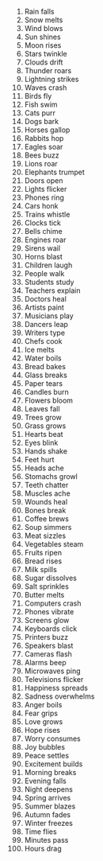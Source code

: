 1. Rain falls
2. Snow melts
3. Wind blows
4. Sun shines
5. Moon rises
6. Stars twinkle
7. Clouds drift
8. Thunder roars
9. Lightning strikes
10. Waves crash
11. Birds fly
12. Fish swim
13. Cats purr
14. Dogs bark
15. Horses gallop
16. Rabbits hop
17. Eagles soar
18. Bees buzz
19. Lions roar
20. Elephants trumpet
21. Doors open
22. Lights flicker
23. Phones ring
24. Cars honk
25. Trains whistle
26. Clocks tick
27. Bells chime
28. Engines roar
29. Sirens wail
30. Horns blast
31. Children laugh
32. People walk
33. Students study
34. Teachers explain
35. Doctors heal
36. Artists paint
37. Musicians play
38. Dancers leap
39. Writers type
40. Chefs cook
41. Ice melts
42. Water boils
43. Bread bakes
44. Glass breaks
45. Paper tears
46. Candles burn
47. Flowers bloom
48. Leaves fall
49. Trees grow
50. Grass grows
51. Hearts beat
52. Eyes blink
53. Hands shake
54. Feet hurt
55. Heads ache
56. Stomachs growl
57. Teeth chatter
58. Muscles ache
59. Wounds heal
60. Bones break
61. Coffee brews
62. Soup simmers
63. Meat sizzles
64. Vegetables steam
65. Fruits ripen
66. Bread rises
67. Milk spills
68. Sugar dissolves
69. Salt sprinkles
70. Butter melts
71. Computers crash
72. Phones vibrate
73. Screens glow
74. Keyboards click
75. Printers buzz
76. Speakers blast
77. Cameras flash
78. Alarms beep
79. Microwaves ping
80. Televisions flicker
81. Happiness spreads
82. Sadness overwhelms
83. Anger boils
84. Fear grips
85. Love grows
86. Hope rises
87. Worry consumes
88. Joy bubbles
89. Peace settles
90. Excitement builds
91. Morning breaks
92. Evening falls
93. Night deepens
94. Spring arrives
95. Summer blazes
96. Autumn fades
97. Winter freezes
98. Time flies
99. Minutes pass
100. Hours drag